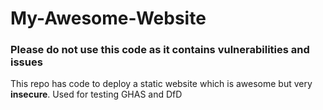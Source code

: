 # My-Awesome-Website

### Please do not use this code as it contains vulnerabilities and issues 

This repo has code to deploy a static website which is awesome but very **insecure**. Used for testing GHAS and DfD 
